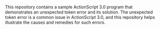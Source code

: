 This repository contains a sample ActionScript 3.0 program that demonstrates an unexpected token error and its solution. The unexpected token error is a common issue in ActionScript 3.0, and this repository helps illustrate the causes and remedies for such errors.